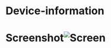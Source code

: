 # Device-information
# Screenshot![Screen](https://github.com/Mktapphub/Device-information/assets/128965778/de1c657e-8c1f-42be-8473-6e927cd192dc)
